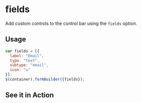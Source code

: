 # fields
Add custom controls to the control bar using the `fields` option.

## Usage
```javascript
var fields = [{
  label: "Email",
  type: "text",
  subtype: "email",
  icon: "✉"
}];
$(container).formBuilder({fields});
```
## See it in Action
<p data-height="525" data-theme-id="22927" data-embed-version="2" data-slug-hash="bWErNB" data-default-tab="result" data-user="kevinchappell" class="codepen"></p>
